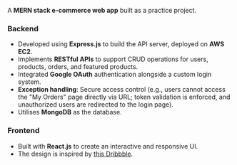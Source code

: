 A **MERN stack e-commerce web app** built as a practice project.  

### **Backend**  
- Developed using **Express.js** to build the API server, deployed on **AWS EC2**.  
- Implements **RESTful APIs** to support CRUD operations for users, products, orders, and featured products.  
- Integrated **Google OAuth** authentication alongside a custom login system.  
- **Exception handling**: Secure access control (e.g., users cannot access the "My Orders" page directly via URL; token validation is enforced, and unauthorized users are redirected to the login page).  
- Utilises **MongoDB** as the database.  

### **Frontend**  
- Built with **React.js** to create an interactive and responsive UI.  
- The design is inspired by [this Dribbble](https://dribbble.com/shots/21218249-Homey-eCommerce-Furniture-Landing-page).  
